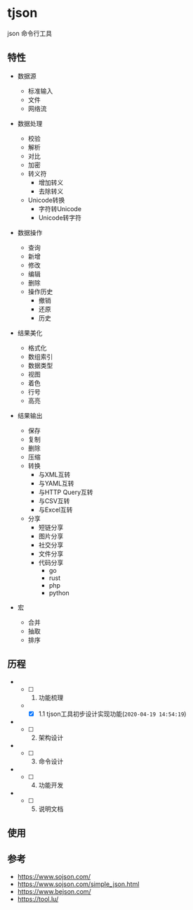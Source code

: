 # tjson

json 命令行工具


## 特性

* 数据源
  * 标准输入
  * 文件
  * 网络流

* 数据处理
  * 校验
  * 解析
  * 对比
  * 加密
  * 转义符
    * 增加转义
    * 去除转义
  * Unicode转换
    * 字符转Unicode
    * Unicode转字符

* 数据操作
  * 查询
  * 新增
  * 修改
  * 编辑
  * 删除
  * 操作历史
    * 撤销
    * 还原
    * 历史

* 结果美化
  * 格式化
  * 数组索引
  * 数据类型
  * 视图
  * 着色
  * 行号
  * 高亮

* 结果输出
  * 保存
  * 复制
  * 删除
  * 压缩
  * 转换
    * 与XML互转
    * 与YAML互转
    * 与HTTP Query互转
    * 与CSV互转
    * 与Excel互转
  * 分享
    * 短链分享
    * 图片分享
    * 社交分享
    * 文件分享
    * 代码分享
      * go
      * rust
      * php
      * python

* 宏
  * 合并
  * 抽取
  * 排序

## 历程

* - [ ] 1. 功能梳理
  * - [x] 1.1 tjson工具初步设计实现功能(`2020-04-19 14:54:19`)
* - [ ] 2. 架构设计
* - [ ] 3. 命令设计
* - [ ] 4. 功能开发
* - [ ] 5. 说明文档

## 使用


## 参考

* https://www.sojson.com/
* https://www.sojson.com/simple_json.html
* https://www.bejson.com/
* https://tool.lu/